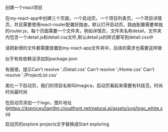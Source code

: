 创建一个react项目

在my-react-app中创建三个页面，一个启动页，一个项目列表页，一个项目详情页，并且需要使用react-router配置好路由，默认打开启动页，路由配置需要单独的router.js，每个页面需要一个文件夹，例如详情页，文件夹名称detail，文件夹内包含一个detail.js和detail.css文件,默认detail.js的样式都写到detail.css中


请把新增的文件都需要放置到my-react-app文件夹中，后续的需求也需要这样做


似乎有些依赖没添加到package.json


有报错，提示Can't resolve './Detail.css' Can't resolve './Home.css' Can't resolve './ProjectList.css'


美化一下启动页，我们的项目名称叫Imagica，启动页看起来需要有科技范，时尚时尚最时尚


在启动页添加一个logo，图片地址@https://dopniceu5am9m.cloudfront.net/natural.ai/assets/svg/logo_white.svg 


启动页的explore projects文字替换成Start exploring
